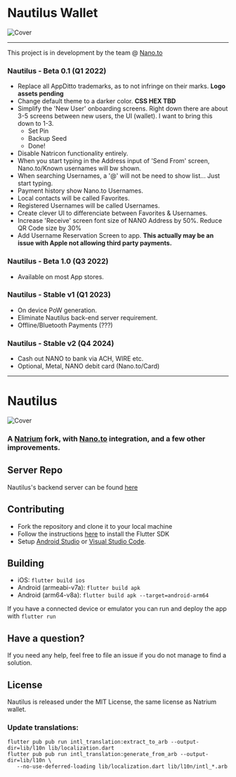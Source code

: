 # Nautilus Wallet

![Cover](https://raw.githubusercontent.com/fwd/nautilus/master/.github/banner.png)

---

This project is in development by the team @ [Nano.to](https://nano.to/development)

### Nautilus - Beta 0.1 (Q1 2022)

- Replace all AppDitto trademarks, as to not infringe on their marks. **Logo assets pending**
- Change default theme to a darker color. **CSS HEX TBD**
- Simplify the 'New User' onboarding screens. Right down there are about 3-5 screens between new users, the UI (wallet). I want to bring this down to 1-3. 
   - Set Pin
   - Backup Seed
   - Done!
- Disable Natricon functionality entirely. 
- When you start typing in the Address input of 'Send From' screen, Nano.to/Known usernames will bw shown. 
- When searching Usernames, a '@' will not be need to show list... Just start typing.
- Payment history show Nano.to Usernames.
- Local contacts will be called Favorites. 
- Registered Usernames will be called Usernames. 
- Create clever UI to differenciate between Favorites & Usernames. 
- Increase 'Receive' screen font size of NANO Address by 50%. Reduce QR Code size by 30%
- Add Username Reservation Screen to app. **This actually may be an issue with Apple not allowing third party payments.**

### Nautilus - Beta 1.0 (Q3 2022)

- Available on most App stores. 

### Nautilus - Stable v1 (Q1 2023)

- On device PoW generation.
- Eliminate Nautilus back-end server requirement.
- Offline/Bluetooth Payments (???)

### Nautilus - Stable v2 (Q4 2024)

- Cash out NANO to bank via ACH, WIRE etc. 
- Optional, Metal, NANO debit card (Nano.to/Card)

---

# Nautilus

![Cover](https://raw.githubusercontent.com/fwd/nautilus/master/.github/banner.png)

### A [Natrium](https://github.com/appditto/natrium_wallet_flutter) fork, with [Nano.to](https://github.com/formsend/nano) integration, and a few other improvements.

## Server Repo

Nautilus's backend server can be found [here](https://github.com/fwd/nautilus-server)

## Contributing

* Fork the repository and clone it to your local machine
* Follow the instructions [here](https://flutter.io/docs/get-started/install) to install the Flutter SDK
* Setup [Android Studio](https://flutter.io/docs/development/tools/android-studio) or [Visual Studio Code](https://flutter.io/docs/development/tools/vs-code).

## Building

* iOS: `flutter build ios`
* Android (armeabi-v7a): `flutter build apk`
* Android (arm64-v8a): `flutter build apk --target=android-arm64`

If you have a connected device or emulator you can run and deploy the app with `flutter run`

## Have a question?

If you need any help, feel free to file an issue if you do not manage to find a solution.

## License

Nautilus is released under the MIT License, the same license as Natrium wallet.

### Update translations:

```
flutter pub pub run intl_translation:extract_to_arb --output-dir=lib/l10n lib/localization.dart
flutter pub pub run intl_translation:generate_from_arb --output-dir=lib/l10n \
   --no-use-deferred-loading lib/localization.dart lib/l10n/intl_*.arb
```

